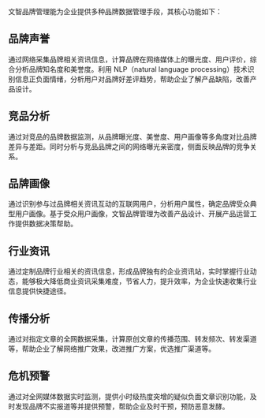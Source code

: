 文智品牌管理能为企业提供多种品牌数据管理手段，其核心功能如下：
## 品牌声誉
通过网络采集品牌相关资讯信息，计算品牌在网络媒体上的曝光度、用户评价，综合分析品牌知名度和美誉度。利用 NLP（natural language processing）技术识别信息正负面情绪，分析用户对品牌好差评趋势，帮助企业了解产品缺陷，改善产品设计。
## 竞品分析
通过对竞品的品牌数据监测，从品牌曝光度、美誉度、用户画像等多角度对比品牌差异与差距。同时分析与竞品品牌之间的网络曝光亲密度，侧面反映品牌的竞争关系。
## 品牌画像
通过识别参与过品牌相关资讯互动的互联网用户，分析用户属性，确定品牌受众典型用户画像。基于受众用户画像，文智品牌管理为改善产品设计、开展产品运营工作提供数据决策帮助。
## 行业资讯
通过定制品牌行业相关的资讯信息，形成品牌独有的企业资讯站，实时掌握行业动态，能够极大降低商业资讯采集难度，节省人力，提升效率，为企业快速收集行业信息提供快捷途径。
## 传播分析
通过对指定文章的全网数据采集，计算原创文章的传播范围、转发频次、转发渠道等，帮助企业了解网络推广效果，改进推广方案，优选推广渠道等。
## 危机预警
通过对全网媒体数据实时监测，提供小时级热度突增的疑似负面文章识别功能，及时发现品牌不实报道等并提供预警，帮助企业及时干预，预防恶意发酵。